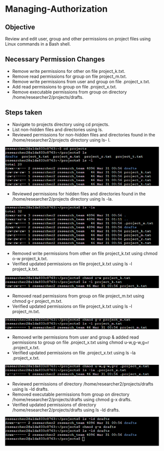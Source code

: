 # Managing-Authorization
## Objective
Review and edit user, group and other permissions on project files using Linux commands in a Bash shell.
## Necessary Permission Changes
* Remove write permissions for other on file project_k.txt.
* Remove read permissions for group on file project_m.txt.
* Remove write permissions from user and group on file .project_x.txt.
* Add read permissions to group on file .project_x.txt.
* Remove executable permissions from group on directory /home/researcher2/projects/drafts.
## Steps taken
* Navigate to projects directory using cd projects.
* List non-hidden files and directories using ls.
* Reviewed permissions for non-hidden files and directories found in the /home/researcher2/projects directory using ls- l.

![screenshot1](https://github.com/iduredia97/Managing-Authorization/blob/main/1.png)

* Reviewed permissions for hidden files and directories found in the /home/researcher2/projects directory using ls -la.

![screenshot2](https://github.com/iduredia97/Managing-Authorization/blob/main/2.png)

* Removed write permissions from other on file project_k.txt using chmod o-w project_k.txt.
* Verified updated permissions on file project_k.txt using ls -l project_k.txt.

![screenshot3](https://github.com/iduredia97/Managing-Authorization/blob/main/3.png)

* Removed read permissions from group on file project_m.txt using chmod g-r project_m.txt.
* Verified updated permissions on file project_k.txt using ls -l project_m.txt.

![screenshot4](https://github.com/iduredia97/Managing-Authorization/blob/main/4.png)

* Removed write permissions from user and group & added read permissions to group on file .project_x.txt using chmod u-w,g-w,g+r .project_x.txt.
* Verified updated permissions on file .project_x.txt using ls -la .project_x.txt.

![screenshot5](https://github.com/iduredia97/Managing-Authorization/blob/main/5.png)

* Reviewed permissions of directory /home/researcher2/projects/drafts using ls -ld drafts.
* Removed executable permissions from group on directory /home/researcher2/projects/drafts using chmod g-x drafts.
* Verified updated permissions of directory /home/researcher2/projects/drafts using ls -ld drafts.

![screenshot6](https://github.com/iduredia97/Managing-Authorization/blob/main/6.png)
